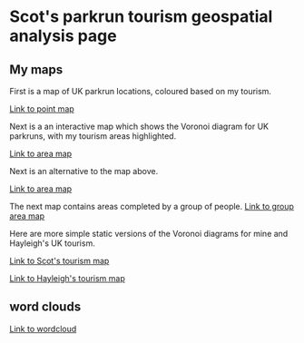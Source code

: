 # Scot's parkrun tourism geospatial analysis page

## My maps
First is a map of UK parkrun locations, coloured based on my tourism.

[Link to point map](https://scotwheeler.github.io/PRtourism/scot_tourism_map.html)


Next is a an interactive map which shows the Voronoi diagram for UK parkruns, with my tourism areas highlighted.

[Link to area map](https://scotwheeler.github.io/PRtourism/scot_simple_area_map.html)

Next is an alternative to the map above.

[Link to area map](https://scotwheeler.github.io/PRtourism/scot_detailed_area_map.html)

The next map contains areas completed by a group of people.
[Link to group area map](https://scotwheeler.github.io/PRtourism/Group_simple_area_map.html)

Here are more simple static versions of the Voronoi diagrams for mine and Hayleigh's UK tourism. 

[Link to Scot's tourism map](https://scotwheeler.github.io/PRtourism/scot_pr_tourism_map.png)

[Link to Hayleigh's tourism map](https://scotwheeler.github.io/PRtourism/hayleigh_pr_tourism_map.png)

## word clouds
[Link to wordcloud](https://scotwheeler.github.io/PRtourism/parkrun_wordcloud.png)
